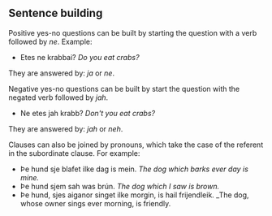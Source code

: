 ## Sentence building

Positive yes-no questions can be built by starting the question with a verb
followed by _ne_. Example:

- Etes ne krabbai? _Do you eat crabs?_

They are answered by: _ja_ or _ne_.

Negative yes-no questions can be built by start the question with the negated
verb followed by _jah_.

- Ne etes jah krabb? _Don't you eat crabs?_

They are answered by: _jah_ or _neh_.

Clauses can also be joined by pronouns, which take the case of the referent in
the subordinate clause. For example:

- Þe hund sje blafet ilke dag is mein. _The dog which barks ever day is mine._
- Þe hund sjem sah was brún. _The dog which I saw is brown._
- Þe hund, sjes aiganor singet ilke morgin, is hail frijendleik. \_The dog,
  whose owner sings ever morning, is friendly.
